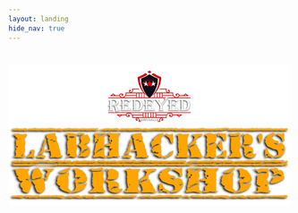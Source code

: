 ```yaml
---
layout: landing
hide_nav: true
---
```


<h1 align="center">

<img src="https://raw.githubusercontent.com/Ragdata/media/master/project/labhackers/Labhackers-Social-800x400-TY.png" alt="LabHacker's Workshop Repo Template" />

</h1>

